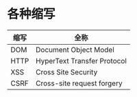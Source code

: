 # 各种缩写

|缩写|全称|
|---|---|
| DOM | Document Object Model |
| HTTP | HyperText Transfer Protocol |
| XSS | Cross Site Security |
| CSRF | Cross-site request forgery |
